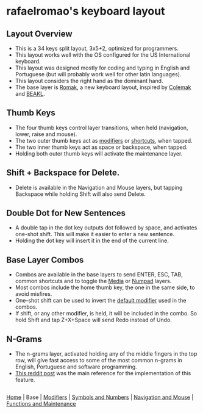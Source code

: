 # rafaelromao's keyboard layout

## Layout Overview
- This is a 34 keys split layout, 3x5+2, optimized for programmers.
- This layout works well with the OS configured for the US International keyboard.
- This layout was designed mostly for coding and typing in English and Portuguese (but will probably work well for other latin languages).
- This layout considers the right hand as the dominant hand.
- The base layer is [Romak](romak.md), a new keyboard layout, inspired by [Colemak](https://colemak.org) and [BEAKL](https://ieants.cc/beakl).

## Thumb Keys
- The four thumb keys control layer transitions, when held (navigation, lower, raise and mouse).
- The two outer thumb keys act as [modifiers](modifiers.md) or [shortcuts](functions.md), when tapped.
- The two inner thumb keys act as space or backspace, when tapped.
- Holding both outer thumb keys will activate the maintenance layer.

## Shift + Backspace for Delete.
- Delete is available in the Navigation and Mouse layers, but tapping Backspace while holding Shift will also send Delete.

## Double Dot for New Sentences
- A double tap in the dot key outputs dot followed by space, and activates one-shot shift. This will make it easier to enter a new sentence.
- Holding the dot key will insert it in the end of the current line.

## Base Layer Combos
- Combos are available in the base layers to send ENTER, ESC, TAB, common shortcuts and to toggle the [Media](functions.md#media) or [Numpad](symbols.md#numpad) layers.
- Most combos include the home thumb key, the one in the same side, to avoid misfires.
- One-shot shift can be used to invert the [default modifier](modifiers.md) used in the combos.
- If shift, or any other modifier, is held, it will be included in the combo. So hold Shift and tap Z+X+Space will send Redo instead of Undo.

## N-Grams
- The n-grams layer, activated holding any of the middle fingers in the top row, will give fast access to some of the most common n-grams in English, Portuguese and software programming.
- [This reddit post](https://www.reddit.com/r/KeyboardLayouts/comments/t3i523/ri%C3%BEinquing_h_digra%CF%86s/) was the main reference for the implementation of this feature.

##
[Home](../readme.md) | 
Base |
[Modifiers](modifiers.md) |
[Symbols and Numbers](symbols.md) |
[Navigation and Mouse](navigation.md) |
[Functions and Maintenance](functions.md)
